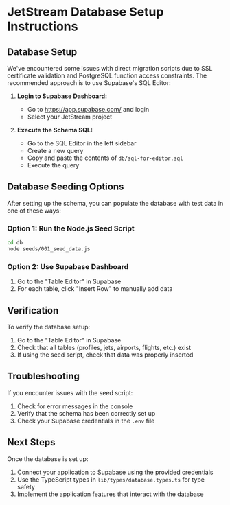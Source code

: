 # JetStream Database Setup Instructions

## Database Setup

We've encountered some issues with direct migration scripts due to SSL certificate validation and PostgreSQL function access constraints. The recommended approach is to use Supabase's SQL Editor:

1. **Login to Supabase Dashboard:**
   - Go to https://app.supabase.com/ and login
   - Select your JetStream project

2. **Execute the Schema SQL:**
   - Go to the SQL Editor in the left sidebar
   - Create a new query
   - Copy and paste the contents of `db/sql-for-editor.sql`
   - Execute the query

## Database Seeding Options

After setting up the schema, you can populate the database with test data in one of these ways:

### Option 1: Run the Node.js Seed Script
```bash
cd db
node seeds/001_seed_data.js
```

### Option 2: Use Supabase Dashboard
1. Go to the "Table Editor" in Supabase
2. For each table, click "Insert Row" to manually add data

## Verification

To verify the database setup:
1. Go to the "Table Editor" in Supabase
2. Check that all tables (profiles, jets, airports, flights, etc.) exist
3. If using the seed script, check that data was properly inserted

## Troubleshooting

If you encounter issues with the seed script:
1. Check for error messages in the console
2. Verify that the schema has been correctly set up
3. Check your Supabase credentials in the `.env` file

## Next Steps

Once the database is set up:
1. Connect your application to Supabase using the provided credentials
2. Use the TypeScript types in `lib/types/database.types.ts` for type safety
3. Implement the application features that interact with the database 